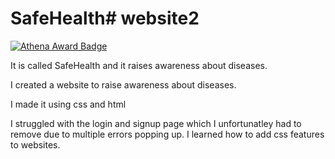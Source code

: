 # SafeHealth# website2
[![Athena Award Badge](https://img.shields.io/endpoint?url=https%3A%2F%2Faward.athena.hackclub.com%2Fapi%2Fbadge)](https://award.athena.hackclub.com?utm_source=readme)

It is called SafeHealth and it raises awareness about diseases.

I created a website to raise awareness about diseases.

I made it using css and html

I struggled with the login and signup page which I unfortunatley had to remove due to multiple errors popping up. I learned how to add css features to websites.
